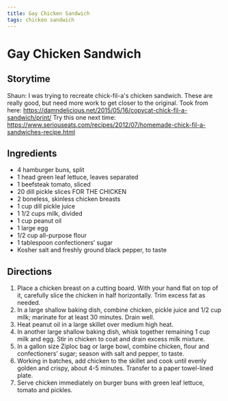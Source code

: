 ```yaml
---
title: Gay Chicken Sandwich
tags: chicken sandwich
---
```


# Gay Chicken Sandwich

## Storytime
Shaun: I was trying to recreate chick-fil-a's chicken sandwich. These are really good, but need more work to get closer to the original.
Took from here: https://damndelicious.net/2015/05/16/copycat-chick-fil-a-sandwich/print/
Try this one next time: https://www.seriouseats.com/recipes/2012/07/homemade-chick-fil-a-sandwiches-recipe.html

## Ingredients
* 4 hamburger buns, split
* 1 head green leaf lettuce, leaves separated
* 1 beefsteak tomato, sliced
* 20 dill pickle slices
FOR THE CHICKEN
* 2 boneless, skinless chicken breasts
* 1 cup dill pickle juice
* 1 1/2 cups milk, divided
* 1 cup peanut oil
* 1 large egg
* 1/2 cup all-purpose flour
* 1 tablespoon confectioners’ sugar
* Kosher salt and freshly ground black pepper, to taste

## Directions
1. Place a chicken breast on a cutting board. With your hand flat on top of it, carefully slice the chicken in half horizontally. Trim excess fat as needed.
2. In a large shallow baking dish, combine chicken, pickle juice and 1/2 cup milk; marinate for at least 30 minutes. Drain well.
3. Heat peanut oil in a large skillet over medium high heat.
4. In another large shallow baking dish, whisk together remaining 1 cup milk and egg. Stir in chicken to coat and drain excess milk mixture.
5. In a gallon size Ziploc bag or large bowl, combine chicken, flour and confectioners’ sugar; season with salt and pepper, to taste.
6. Working in batches, add chicken to the skillet and cook until evenly golden and crispy, about 4-5 minutes. Transfer to a paper towel-lined plate.
7. Serve chicken immediately on burger buns with green leaf lettuce, tomato and pickles.
